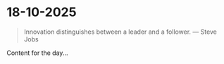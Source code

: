 # 18-10-2025

> Innovation distinguishes between a leader and a follower. — Steve Jobs

Content for the day...
